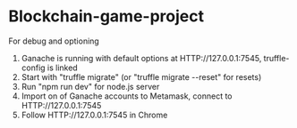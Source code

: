# Blockchain-game-project
For debug and optioning

1. Ganache is running with default options at HTTP://127.0.0.1:7545, truffle-config is linked
2. Start with "truffle migrate" (or "truffle migrate --reset" for resets)
3. Run "npm run dev" for node.js server
4. Import on of Ganache accounts to Metamask, connect to HTTP://127.0.0.1:7545
5. Follow HTTP://127.0.0.1:7545 in Chrome